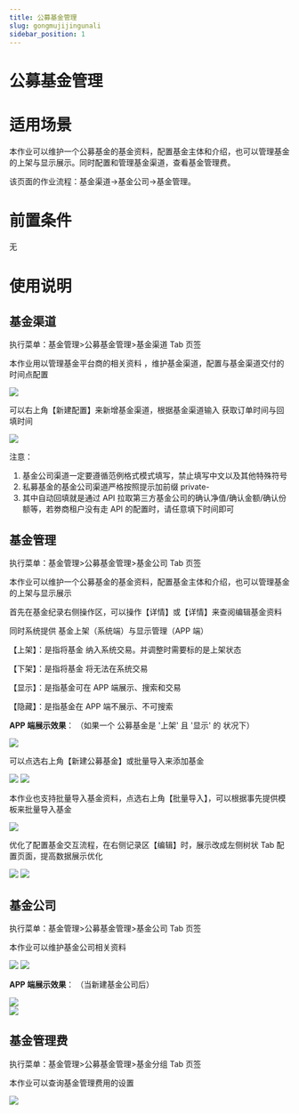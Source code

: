 ```yaml
---
title: 公募基金管理
slug: gongmujijingunali
sidebar_position: 1
---
```



# 公募基金管理

# 适用场景

本作业可以维护一个公募基金的基金资料，配置基金主体和介绍，也可以管理基金的上架与显示展示。同时配置和管理基金渠道，查看基金管理费。

该页面的作业流程：基金渠道→基金公司→基金管理。

# 前置条件

无

# 使用说明

## 基金渠道

执行菜单：基金管理&gt;公募基金管理&gt;基金渠道 Tab 页签

本作业用以管理基金平台商的相关资料 ，维护基金渠道，配置与基金渠道交付的时间点配置

<img src="/assets/LdafblyqeoTVUqxYlHKcU2XYng4.png"/>

可以右上角【新建配置】来新增基金渠道，根据基金渠道输入 获取订单时间与回填时间

<img src="/assets/Orj9b4sXOocF7kxPjvAcN65ongd.png"/>

注意： 

1. 基金公司渠道一定要遵循范例格式模式填写，禁止填写中文以及其他特殊符号
2. 私募基金的基金公司渠道严格按照提示加前缀 private-
3. 其中自动回填就是通过 API 拉取第三方基金公司的确认净值/确认金额/确认份额等，若劵商租户没有走 API 的配置时，请任意填下时间即可

## 基金管理

执行菜单：基金管理&gt;公募基金管理&gt;基金公司 Tab 页签

本作业可以维护一个公募基金的基金资料，配置基金主体和介绍，也可以管理基金的上架与显示展示 

首先在基金纪录右侧操作区，可以操作【详情】或【详情】来查阅编辑基金资料

同时系统提供 基金上架（系统端）与显示管理（APP 端）

【上架】：是指将基金 纳入系统交易。并调整时需要标的是上架状态      

【下架】：是指将基金 将无法在系统交易

【显示】：是指基金可在 APP 端展示、搜索和交易 

【隐藏】：是指基金在 APP 端不展示、不可搜索

**APP 端展示效果**：  （如果一个 公募基金是 '上架' 且 '显示' 的 状况下）

<img src="/assets/JB59bGPbCoOxlbxSsDHcSatZnNd.png"/>

可以点选右上角【新建公募基金】或批量导入来添加基金

<img src="/assets/FzcabCMjboCd7TxBmzdc5EUCnhb.png"/>

<img src="/assets/O5OsblRoIoTXnGxuERVcSPHEnPd.png"/>

本作业也支持批量导入基金资料，点选右上角【批量导入】，可以根据事先提供模板来批量导入基金

<img src="/assets/GbzXb1FKqop8CWxJxL8cfAJ0nqc.png"/>

优化了配置基金交互流程，在右侧记录区【编辑】时，展示改成左侧树状 Tab 配置页面，提高数据展示优化

<img src="/assets/SHYObYEtooVbbZxf9ZnccAw0n5P.png"/>

<img src="/assets/Fdn6bWwgNo3MQ6xDDC8cjw4nnmh.png"/>

## 基金公司

执行菜单：基金管理&gt;公募基金管理&gt;基金公司 Tab 页签

本作业可以维护基金公司相关资料

<img src="/assets/TSOPb6wrUoZh46xjao8crq2HnNh.png"/>

<img src="/assets/HflIbP5n1oc1B9xpxDocUwBRnkU.png"/>

**APP 端展示效果**： （当新建基金公司后）

<div class="grid gap-3 grid-cols-2">
<div>
<img src="/assets/W4DQb6wjloJT9ExC5dgcBDqhndd.png"/>
</div>
<div>
<img src="/assets/Y5uxbJ0vcodldYxfjPMc0yjonGf.png"/>
</div>
</div>

## 基金管理费

执行菜单：基金管理&gt;公募基金管理&gt;基金分组 Tab 页签

本作业可以查询基金管理费用的设置

<img src="/assets/JvOSbjbavourZkxL7WWcehcPn9d.png"/>

